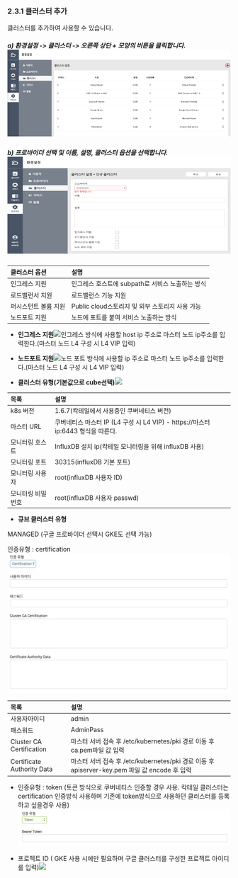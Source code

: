 ### 2.3.1 클러스터 추가

클러스터를 추가하여 사용할 수 있습니다.

##### a\) 환경설정 -&gt; 클러스터 -&gt; 오른쪽 상단 + 모양의 버튼을 클릭합니다.![](/image.kh/image.kh/클러스터추가1.png)

##### b\) 프로바이더 선택 및 이름, 설명, 클러스터 옵션을 선택합니다.![](/image.kh/image.kh/클러스터추가2.png)

| **클러스터 옵션** | **설명** |
| :--- | :--- |
| 인그레스 지원 | 인그레스 호스트에 subpath로 서비스 노출하는 방식 |
| 로드밸런서 지원 | 로드밸런스 기능 지원 |
| 퍼시스턴트 볼륨 지원 | Public cloud스토리지 및 외부 스토리지 사용 가능 |
| 노드포트 지원 | 노드에 포트를 붙여 서비스 노출하는 방식 |

* **인그레스 지원**![](/assets/인그레스.png)인그레스 방식에 사용할 host ip 주소로 마스터 노드 ip주소를 입력한다.\(마스터 노드 L4 구성 시 L4 VIP 입력\)

* **노드포트 지원**![](/assets/노드포트.png)노드 포트 방식에 사용할 ip 주소로 마스터 노드 ip주소를 입력한다.\(마스터 노드 L4 구성 시 L4 VIP 입력\)

* **클러스터 유형\(기본값으로 cube선택\)**![](/assets/큐브클러스터정보.png)

| **목록** | **설명** |
| :--- | :--- |
| k8s 버전 | 1.6.7\(칵테일에서 사용중인 쿠버네티스 버전\) |
| 마스터 URL | 쿠버네티스 마스터 IP \(L4 구성 시 L4 VIP\) - https://마스터ip:6443 형식을 따른다. |
| 모니터링 호스트 | InfluxDB 설치 ip\(칵테일 모니터링을 위해 influxDB 사용\) |
| 모니터링 포트 | 30315\(influxDB 기본 포트\) |
| 모니터링 사용자 | root\(influxDB 사용자 ID\) |
| 모니터링 비밀번호 | root\(influxDB 사용자 passwd\) |

* **큐브 클러스터 유형**

MANAGED \(구글 프로바이더 선택시 GKE도 선택 가능\)

인증유형 : certification![](/assets/certification.png)

| **목록** | **설명** |
| :--- | :--- |
| 사용자아이디 | admin |
| 패스워드 | AdminPass |
| Cluster CA Certification | 마스터 서버 접속 후 /etc/kubernetes/pki 경로 이동 후 ca.pem파일 값 입력 |
| Certificate Authority Data | 마스터 서버 접속 후 /etc/kubernetes/pki 경로 이동 후 apiserver-key.pem 파일 값 encode 후 입력 |

* 인증유형 : token  \(토큰 방식으로 쿠버네티스 인증할 경우 사용. 칵테일 클러스터는 certification 인증방식 사용하며 기존에 token방식으로 사용하던 클러스터를 등록하고 싶을경우 사용\)  
  ![](/assets/token.png)

* 프로젝트 ID \( GKE 사용 시에만 필요하며 구글 클러스터를 구성한 프로젝트 아이디를 입력\)![](/assets/프로젝트아이디.png)



